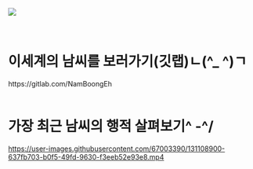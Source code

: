 <img align='left' src="http://mazassumnida.wtf/api/v2/generate_badge?boj=nsy0916"><br/>

<div>
<br/>
<h1>이세계의 남씨를 보러가기(깃랩)ㄴ(^_ ^)ㄱ</h1>
https://gitlab.com/NamBoongEh
</div>
<br/>
<div>
<h1>가장 최근 남씨의 행적 살펴보기^ -^/</h1>

https://user-images.githubusercontent.com/67003390/131108900-637fb703-b0f5-49fd-9630-f3eeb52e93e8.mp4
</div>
